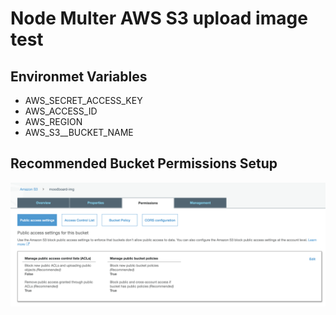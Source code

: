 <h1>Node Multer AWS S3 upload image test</h1>

<h2>Environmet Variables</h2>
<ul>
  <li>AWS_SECRET_ACCESS_KEY</li>
  <li>AWS_ACCESS_ID</li>
  <li>AWS_REGION</li>
  <li>AWS_S3__BUCKET_NAME</li>
</ul>

<h2>Recommended Bucket Permissions Setup</h2>

<img src="https://github.com/knhn1004/node_multer_s3/blob/master/bucket_permission_setup.png" alt="">
